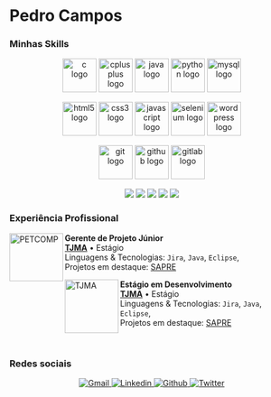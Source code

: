 # Pedro Campos

<h3>Minhas Skills</h3>

<p align="center">
  <img src="https://predocampos.github.io/assets/images/icons/c-original.svg"               alt="c logo"            width="60" height="60">
  <img src="https://predocampos.github.io/assets/images/icons/cplusplus-original.svg"       alt="cplusplus logo"    width="60" height="60">
  <img src="https://predocampos.github.io/assets/images/icons/java-original.svg"            alt="java logo"         width="60" height="60">
  <img src="https://predocampos.github.io/assets/images/icons/python-original.svg"          alt="python logo"       width="60" height="60">
  <img src="https://predocampos.github.io/assets/images/icons/mysql-original-wordmark.svg"  alt="mysql logo"        width="60" height="60">
</p>

<p align="center">
  <img src="https://predocampos.github.io/assets/images/icons/html5-original.svg"           alt="html5 logo"        width="60" height="60">
  <img src="https://predocampos.github.io/assets/images/icons/css3-original.svg"            alt="css3 logo"         width="60" height="60">
  <img src="https://predocampos.github.io/assets/images/icons/javascript-original.svg"      alt="javascript logo"   width="60" height="60">
  <img src="https://predocampos.github.io/assets/images/icons/selenium-original.svg"        alt="selenium logo"     width="60" height="60">
  <img src="https://predocampos.github.io/assets/images/icons/wordpress-original.svg"       alt="wordpress logo"    width="60" height="60">
</p>

<p align="center">
  <img src="https://predocampos.github.io/assets/images/icons/git-original.svg"             alt="git logo"          width="60" height="60">
  <img src="https://predocampos.github.io/assets/images/icons/github-original.svg"          alt="github logo"       width="60" height="60">
  <img src="https://predocampos.github.io/assets/images/icons/gitlab-original.svg"          alt="gitlab logo"       width="60" height="60">
</p>

<p align="center">
    <img src="https://img.shields.io/badge/Jira-0052CC?style=for-the-badge&logo=jira&logoColor=white">
    <img src="https://img.shields.io/badge/Figma-F24E1E?style=for-the-badge&logo=figma&logoColor=white">
    <img src="https://img.shields.io/badge/Eclipse-2C2255?style=for-the-badge&logo=eclipseide&logoColor=white">
    <img src="https://img.shields.io/badge/VScode-007ACC?style=for-the-badge&logo=visualstudiocode&logoColor=white">
    <img src="https://img.shields.io/badge/unity-FFFFFF?style=for-the-badge&logo=unity&logoColor=black">
</p>

<h3>Experiência Profissional</h3>

[<img align="left" height="85px" width="95px" alt="PETCOMP" src="https://petcompufma.org/assets/images/logos/PETComp.png">][tjma.link]
**Gerente de Projeto Júnior** \
[**TJMA**][tjma.link] • Estágio \
Linguagens & Tecnologias: `Jira`, `Java`, `Eclipse`,\
Projetos em destaque: [SAPRE]()

[<img align="left" height="95px" width="95px" alt="TJMA" src="https://www.irib.org.br/app/webroot/files/downloads/images/MARCA%20SECUNDARIA%201.png">][tjma.link]
**Estágio em Desenvolvimento** \
[**TJMA**][tjma.link] • Estágio \
Linguagens & Tecnologias: `Jira`, `Java`, `Eclipse`,\
Projetos em destaque: [SAPRE]()

<br/>

<h3>Redes sociais</h3>

<p align="center">
      <a href="mailto:phenriquebcampos@gmail.com">
        <img alt="Gmail" src="https://img.shields.io/badge/Gmail-EA4335?style=flat&logo=gmail&logoColor=white">
      </a>
      <a href="https://www.linkedin.com/in/pedro-camposti/">
        <img alt="Linkedin" src="https://img.shields.io/badge/LinkedIn-0077B5?style=flat&logo=linkedin&logoColor=white">
      </a>
      <a href="https://github.com/PredoCampos">
        <img alt="Github" src="https://img.shields.io/badge/GitHub-100000?style=flat&logo=github&logoColor=white">
      </a>
      <a href="https://twitter.com/drope_sem_rumo">
        <img alt="Twitter" src="https://img.shields.io/badge/Twitter-1DA1F2?style=flat&logo=twitter&logoColor=white">
      </a>
</p>

[//]:#

<link rel="stylesheet" href="https://cdn.jsdelivr.net/gh/devicons/devicon@v2.15.1/devicon.min.css">

[tjma.link]: <https://www.tjma.jus.br/>
